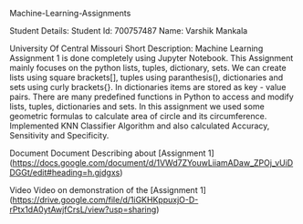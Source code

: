 Machine-Learning-Assignments

Student Details: Student Id: 700757487 Name: Varshik Mankala

University Of Central Missouri Short Description: Machine Learning Assignment 1 is done completely using Jupyter Notebook. This Assignment mainly focuses on the python lists, tuples, dictionary, sets. We can create lists using square brackets[], tuples using paranthesis(), dictionaries and sets using curly brackets{}. In dictionaries items are stored as key - value pairs. There are many predefined functions in Python to access and modify lists, tuples, dictionaries and sets. In this assignment we used some geometric formulas to calculate area of circle and its circumference. Implemented KNN Classifier Algorithm and also calculated Accuracy, Sensitivity and Specificity.

Document Document Describing about [Assignment 1] (https://docs.google.com/document/d/1VWd7ZYouwLiiamADaw_ZPOj_vUiDDGGt/edit#heading=h.gjdgxs)

Video Video on demonstration of the [Assignment 1] (https://drive.google.com/file/d/1iGKHKppuxjO-D-rPtx1dA0ytAwjfCrsL/view?usp=sharing)
